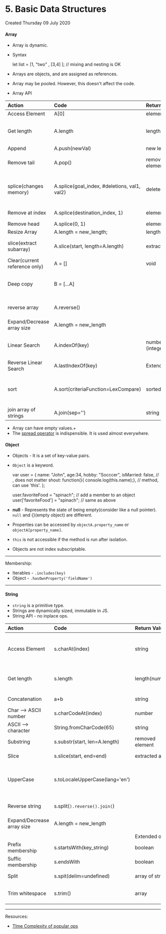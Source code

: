 # 5. Basic Data Structures
Created Thursday 09 July 2020

#### Array

* Array is dynamic.
* Syntax

	let list = [1, "two" , [3,4] ]; // mixing and nesting is OK


* Arrays are objects, and are assigned as references. 
* Array may be pooled. However, this doesn't affect the code.
* Array API

| Action                        | Code                                         | Return Value     | Comment                                                                      |
|:------------------------------|:---------------------------------------------|:-----------------|:-----------------------------------------------------------------------------|
| Access Element                | A[0]                                         | element          | Same as C++                                                                  |
| Get length                    | A.length                                     | length(number)   | This property is readable/writable: it can change array size.                |
| Append                        | A.push(newVal)                               | new length       |                                                                              |
| Remove tail                   | A.pop()                                      | removed element  | returns removed element. Error if array is empty.                            |
| splice(changes memory)        | A.splice(goal_index, #deletions, val1, val2) | deleted array    | Delete #deletion elements and add val1, val2 etc at goal index(inclusive).   |
| Remove at index               | A.splice(destination_index, 1)               | element          | Removes ith element                                                          |
| Remove head                   | A.splice(0, 1)                               | element          |                                                                              |
| Resize Array                  | A.length = new_length;                       | length(number)   |                                                                              |
| slice(extract subarray)       | A.slice(start, length=A.length)              | extracted array  | No change in array, just like substr in C++                                  |
| Clear(current reference only) | A = []                                       | void             | No change at memory location.                                                |
| Deep copy                     | B = [...A]                                   |                  | New memory allocated, same behavior for array literal rvalue.                |
| reverse array                 | A.reverse()                                  |                  | Inplace and reference as return value.                                       |
| Expand/Decrease array size    | A.length = new_length                        |                  | Change is in-place.                                                          |
| Linear Search                 | A.indexOf(key)                               | number (integer) | Returns -1 if key not found. Returns leftmost key index (if duplicates).     |
| Reverse Linear Search         | A.lastIndexOf(key)                           | Extended ops     |                                                                              |
| sort                          | A.sort(criteriaFunction=LexCompare)          | sorted array     | function (a, b) { return numericDifference}; Return negative, 0 or positive. |
| join array of strings         | A.join(sep='')                               | string           |                                                                              |


* Array can have empty values.+
* The [spread operator](4._Advanced_Arrays.md) is indispensible. It is used almost everywhere.


#### Object

* Objects - It is a set of key-value pairs.
* ``Object`` is a keyword.

	var user = {
		name: "John",
		age:34,
		hobby: "Socccer",
		isMarried: false, // , does not matter
		shout: function(){ console.log(this.name);},	// method, can use 'this'.
	};
	
	user.favoriteFood = "spinach"; // add a member to an object
	user['favoriteFood'] = "spinach"; // same as above


* **null** - Represents the state of being empty(consider like a null pointer). ``null`` and {}(empty object) are different.
* Properties can be accessed by ``objectA.property_name`` or ``objectA[property_name]``.
* ``this`` is not accessible if the method is run after isolation.
* Objects are not index subscriptable.


*****

Membership:

* Iterables - ``.includes(key)``
* Object - ``.hasOwnProperty('fieldName')``


*****


#### String

* ``string`` is a primitive type.
* Strings are dynamically sized, immutable in JS.
* String API - no inplace ops.

| Action                     | Code                           | Return Value     | Comment                                                            |
|:---------------------------|:-------------------------------|:-----------------|:-------------------------------------------------------------------|
| Access Element             | s.charAt(index)                | string           | [] works too. But fails for edge cases - 'hello'[true] is an error |
| Get length                 | s.length                       | length(number)   | This property is readable/writable: it can change array size.      |
| Concatenation              | a+b                            | string           | Works with non-string                                              |
| Char --> ASCII number      | s.charCodeAt(index)            | number           |                                                                    |
| ASCII --> character        | String.fromCharCode(65)        | string           | Need to use String class                                           |
| Substring                  | s.substr(start, len=A.length)  | removed element  | start, length based extraction                                     |
| Slice                      | s.slice(start, end=end)        | extracted array  | [start, end) based extraction                                      |
| UpperCase                  | s.toLocaleUpperCase(lang='en') |                  | same as toUpperCase() for EN. Similar syntax for lowercase.        |
| Reverse string             | s.split(``).reverse().join(``) |                  | Inplace and reference as return value.                             |
| Expand/Decrease array size | A.length = new_length          |                  | Change is in-place.                                                |
|                            |                                |                  |                                                                    |
|                            |                                | Extended ops     |                                                                    |
| Prefix membership          | s.startsWith(key_string)       | boolean          | Same as Python3                                                    |
| Suffic membership          | s.endsWith                     | boolean          | Same as Python3                                                    |
| Split                      | s.spit(delim=undefined)        | array of strings | No splitting without delimiter                                     |
| Trim whitespace            | s.trim()                       | array            | No arguments. trimLeft, trimRight are available.                   |



*****

Resources:

* [TIme Complexity of popular ops](https://dev.to/lukocastillo/time-complexity-big-0-for-javascript-array-methods-and-examples-mlg)


